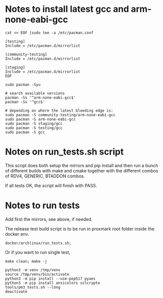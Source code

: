 # Notes to install latest gcc and arm-none-eabi-gcc

```
cat << EOF |sudo tee -a /etc/pacman.conf

[testing]
Include = /etc/pacman.d/mirrorlist

[community-testing]
Include = /etc/pacman.d/mirrorlist

[staging]
Include = /etc/pacman.d/mirrorlist
EOF

sudo pacman -Syu

# search available versions
pacman -Ss '^arm-none-eabi-gcc$'
pacman -Ss '^gcc$'

# depending on where the latest bleeding edge is:
sudo pacman -S community-testing/arm-none-eabi-gcc
sudo pacman -S arm-none-eabi-gcc
sudo pacman -S staging/gcc
sudo pacman -S testing/gcc
sudo pacman -S gcc
```

# Notes on run_tests.sh script
This script does both setup the mirrors and pip install and then run a 
bunch of different builds with make and cmake together with the different combos 
of RDV4, GENERIC, BTADDON combos. 

If all tests OK,  the script will finish with PASS.


# Notes to run tests
Add first the mirrors, see above, if needed.

The release test build script is to be run in proxmark root folder inside the docker env.
```
docker/archlinux/run_tests.sh;
```

Or if you want to run single test,

```
make clean; make -j

python3 -m venv /tmp/venv
source /tmp/venv/bin/activate
python3 -m pip install --use-pep517 pyaes
python3 -m pip install ansicolors sslcrypto
tools/pm3_tests.sh --long
deactivate
```

